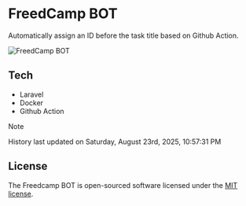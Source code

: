 # FreedCamp BOT

Automatically assign an ID before the task title based on Github Action.

![FreedCamp BOT](https://repository-images.githubusercontent.com/737932867/7d34798b-2680-471c-b089-a78a718d3d6a)

## Tech

- Laravel
- Docker
- Github Action

> [!NOTE]  
> History last updated on Saturday, August 23rd, 2025, 10:57:31 PM

## License

The Freedcamp BOT is open-sourced software licensed under the [MIT license](https://opensource.org/licenses/MIT).
